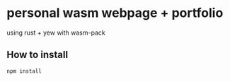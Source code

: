# personal wasm webpage + portfolio
using rust + yew with wasm-pack

## How to install
```sh
npm install
```

